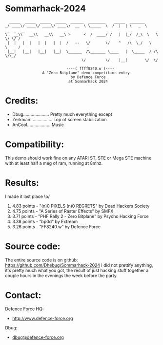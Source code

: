 # Sommarhack-2024
```
  _____  _____  _____  _____  ______  ________    _____  _______              
_/ ____\/ ____\/ ____\/ ____\/  __  \ \_____  \  /  |  | \   _  \    __  _  __
\   __\\   __\\   __\\   __\ >      <  /  ____/ /   |  |_/  /_\  \   \ \/ \/ /
 |  |   |  |   |  |   |  |  /   --   \/       \/    ^   /\  \_/   \   \     / 
 |__|   |__|   |__|   |__|  \______  /\_______ \____   |  \_____  / /\ \/\_/  
                                   \/         \/    |__|        \/  \/        

                            ----( ffff8240.w )----
 			     A "Zero Bitplane" demo competition entry
                              by Defence Force
                             at Sommarhack 2024
```

Credits:
========
* Dbug..................... Pretty much everything except
* Zerkman.................. Top of screen stabilization
* AnCool................... Music

Compatibility:
==============
This demo should work fine on any ATARI ST, STE or Mega STE machine with at least half a meg of ram, running at 8mhz.

Results:
========
I made it last place \o/
1. 4.83 points - "(n)0 PIXELS (n)0 REGRETS" by Dead Hackers Society 
2. 4.75 points - "A Series of Raster Effects" by SMFX
3. 3.71 points - "PHF Rally 2 - Zero Bitplane" by Psycho Hacking Force
4. 3.38 points - "bp0d" by Extream
5. 3.26 points - "FF8240.w" by Defence Force

Source code:
============
The entire source code is on github: https://github.com/Dhebug/Sommarhack-2024
I did not prettify anything, it's pretty much what you got, the result of just hacking stuff together a couple hours in the evenings the week before the party.

Contact:
========
Defence Force HQ:
- http://www.defence-force.org

Dbug:  
- dbug@defence-force.org
